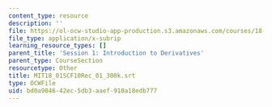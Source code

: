 ```yaml
---
content_type: resource
description: ''
file: https://ol-ocw-studio-app-production.s3.amazonaws.com/courses/18-01sc-single-variable-calculus-fall-2010/bd0a984642ec5db3aaef910a18edb777_MIT18_01SCF10Rec_01_300k.vtt
file_type: application/x-subrip
learning_resource_types: []
parent_title: 'Session 1: Introduction to Derivatives'
parent_type: CourseSection
resourcetype: Other
title: MIT18_01SCF10Rec_01_300k.srt
type: OCWFile
uid: bd0a9846-42ec-5db3-aaef-910a18edb777
---
```

